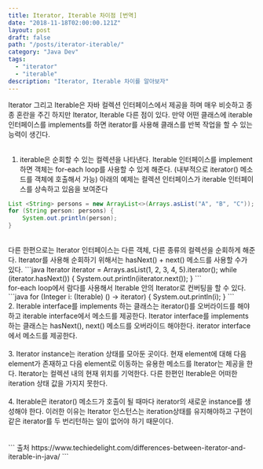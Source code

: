 ```yaml
---
title: Iterator, Iterable 차이점 [번역]
date: "2018-11-18T02:00:00.121Z"
layout: post
draft: false
path: "/posts/iterator-iterable/"
category: "Java Dev"
tags:
  - "iterator"
  - "iterable"
description: "Iterator, Iterable 차이를 알아보자"
---
```


Iterator 그리고 Iterable은 자바 컬렉션 인터페이스에서 제공을 하며 매우 비슷하고 종종 혼란을 주긴 하지만 Iterator, Iterable 다른 점이 있다.
만약 어떤 클래스에 iterable 인터페이스를 implements를 하면 iterator를 사용해 클래스를 반복 작업을 할 수 있는 능력이 생긴다.
</br>
</br>
1. iterable은 순회할 수 있는 컬렉션을 나타낸다. Iterable 인터페이스를 implement하면 객체는 for-each loop를 사용할 수 있게 해준다. (내부적으로 iterator() 메소드를 객체에 호출해서 가능)
아래의 예제는 컬렉션 인터페이스가 iterable 인터페이스를 상속하고 있음을 보여준다
```java
List <String> persons = new ArrayList<>(Arrays.asList("A", "B", "C"));
for (String person: persons) {
    System.out.println(person);
}
```
</br>
다른 한편으로는 Iterator 인터페이스는 다른 객체, 다른 종류의 컬렉션을 순회하게 해준다. Iterator를 사용해 순회하기 위해서는 hasNext() + next() 메소드를 사용할 수가 있다.
```java
Iterator <Integer> iterator = Arrays.asList(1, 2, 3, 4, 5).iterator();
while (iterator.hasNext()) {
            System.out.println(iiterator.next());
}
```
</br>
for-each loop에서 람다를 사용해서 Iterable 안의 Iterator로 컨버팅을 할 수 있다.
```java
for (Integer i: (Iterable<Interger>) () -> iterator) {
    System.out.println(i);
}
```
</br>
2. Iterable interface를 implements 하는 클래스는 iterator()를 오버라이드를 해야하고 iterable interface에서 메소드를 제공한다.
Iterator interface를 implements 하는 클래스는 hasNext(), next() 메소드를 오버라이드 해야한다. iterator interface에서 메소드를 제공한다.
</br>
</br>
3. Iterator instance는 iteration 상태를 모아둔 곳이다. 현재 element에 대해 다음 element가 존재하고 다음 element로 이동하는 유용한 메소드를 Iterator는 제공을 한다.
Iterator는 컬렉션 내의 현재 위치를 기억한다. 다른 한편인 Iterable은 어떠한 iteration 상태 값을 가지지 못한다.
</br>
</br>
4. Iterable은 iterator() 메소드가 호출이 될 때마다 iterator의 새로운 instance를 생성해야 한다.
이러한 이유는 Iterator 인스턴스는 iteration상태를 유지해야하고 구현이 같은 iterator를 두 번리턴하는 일이 없어야 하기 때문이다.
</br></br>
</br>
```
출처
https://www.techiedelight.com/differences-between-iterator-and-iterable-in-java/
```